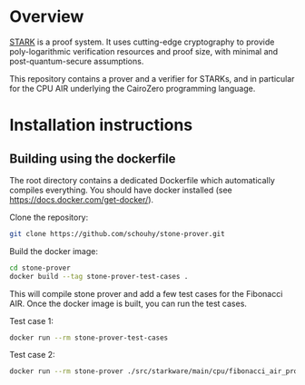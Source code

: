 # Overview

[STARK](https://starkware.co/stark/) is a proof system. It uses cutting-edge cryptography to
provide poly-logarithmic verification resources and proof size, with minimal and
post-quantum-secure assumptions.

This repository contains a prover and a verifier for STARKs, and in particular for the CPU AIR
underlying the CairoZero programming language.

# Installation instructions

## Building using the dockerfile

The root directory contains a dedicated Dockerfile which automatically compiles everything.
You should have docker installed (see https://docs.docker.com/get-docker/).

Clone the repository:

```bash
git clone https://github.com/schouhy/stone-prover.git
```

Build the docker image:

```bash
cd stone-prover
docker build --tag stone-prover-test-cases .
```

This will compile stone prover and add a few test cases for the Fibonacci AIR.
Once the docker image is built, you can run the test cases.

Test case 1:
```bash
docker run --rm stone-prover-test-cases
```

Test case 2:
```bash
docker run --rm stone-prover ./src/starkware/main/cpu/fibonacci_air_prove_verify_2
```
